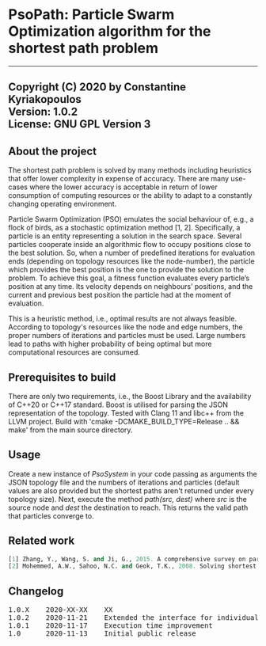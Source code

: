 # PsoPath: Particle Swarm Optimization algorithm for the shortest path problem

---
Copyright (C) 2020 by Constantine Kyriakopoulos<br/>
Version: 1.0.2<br/>
License: GNU GPL Version 3
---


## About the project

The shortest path problem is solved by many methods including heuristics that offer lower complexity in expense of accuracy. There are many use-cases where the lower accuracy is acceptable in return of lower consumption of computing resources or the ability to adapt to a constantly changing operating environment.

Particle Swarm Optimization (PSO) emulates the social behaviour of, e.g., a flock of birds, as a stochastic optimization method [1, 2]. Specifically, a particle is an entity representing a solution in the search space. Several particles cooperate inside an algorithmic flow to occupy positions close to the best solution. So, when a number of predefined iterations for evaluation ends (depending on topology resources like 
the node-number), the particle which provides the best position is the one to provide the solution to the problem. To achieve this goal, a fitness function evaluates every particle’s position at any time. Its velocity depends on neighbours’ positions, and the current and previous best position the particle had at the moment of evaluation.

This is a heuristic method, i.e., optimal results are not always feasible. According to topology's resources like the node and edge numbers, the proper numbers of iterations and particles must be used. Large numbers lead to paths with higher probability of being optimal but more computational resources are consumed.


## Prerequisites to build

There are only two requirements, i.e., the Boost Library and the availability of C++20 or C++17 standard. Boost is utilised for parsing the JSON representation of the topology. Tested with Clang 11 and libc++ from the LLVM project. Build with 'cmake -DCMAKE_BUILD_TYPE=Release .. && make' from the main source directory.


## Usage

Create a new instance of <em>PsoSystem</em> in your code passing as arguments the JSON topology file and the numbers of iterations and particles (default values are also provided but the shortest paths aren't returned under every topology size). Next, execute the method <em>path(src, dest)</em> where <em>src</em> is the source node and <em>dest</em> the destination to reach. This returns the valid path that particles converge to.


## Related work

```python
[1] Zhang, Y., Wang, S. and Ji, G., 2015. A comprehensive survey on particle swarm optimization algorithm and its applications. Mathematical Problems in Engineering.
[2] Mohemmed, A.W., Sahoo, N.C. and Geok, T.K., 2008. Solving shortest path problem using particle swarm optimization. Applied Soft Computing, 8(4), pp.1643-1653.
```

## Changelog

<pre>
1.0.X    2020-XX-XX    XX
1.0.2    2020-11-21    Extended the interface for individual edge insertion
1.0.1    2020-11-17    Execution time improvement
1.0      2020-11-13    Initial public release
</pre>
